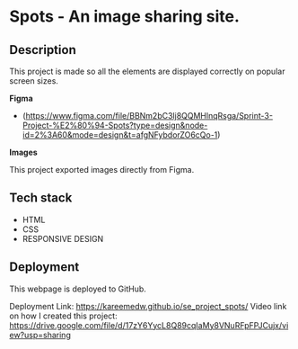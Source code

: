 # Spots - An image sharing site.

## Description

This project is made so all the elements are displayed correctly on popular screen sizes.

**Figma**

- (https://www.figma.com/file/BBNm2bC3lj8QQMHlnqRsga/Sprint-3-Project-%E2%80%94-Spots?type=design&node-id=2%3A60&mode=design&t=afgNFybdorZO6cQo-1)

**Images**

This project exported images directly from Figma.

## Tech stack

- HTML
- CSS
- RESPONSIVE DESIGN

## Deployment

This webpage is deployed to GitHub.

Deployment Link: https://kareemedw.github.io/se_project_spots/
Video link on how I created this project: https://drive.google.com/file/d/17zY6YycL8Q89cqIaMy8VNuRFpFPJCujx/view?usp=sharing
